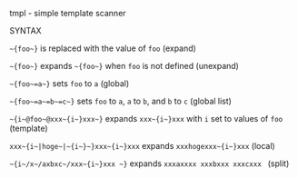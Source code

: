 tmpl - simple template scanner

SYNTAX

`~{foo~}` is replaced with the value of `foo` (expand)

`~{foo~}` expands `~{foo~}` when `foo` is not defined (unexpand)

`~{foo~=a~}` sets `foo` to `a` (global)

`~{foo~=a~=b~=c~}` sets `foo` to `a`, `a` to `b`, and `b` to `c` (global list)

`~{i~@foo~@xxx~{i~}xxx~}` expands `xxx~{i~}xxx` with `i` set to values of `foo` (template)

`xxx~{i~|hoge~|~{i~}~}xxx~{i~}xxx` expands `xxxhogexxx~{i~}xxx` (local)

`~{i~/x~/axbxc~/xxx~{i~}xxx ~}` expands `xxxaxxxx xxxbxxx xxxcxxx ` (split)
